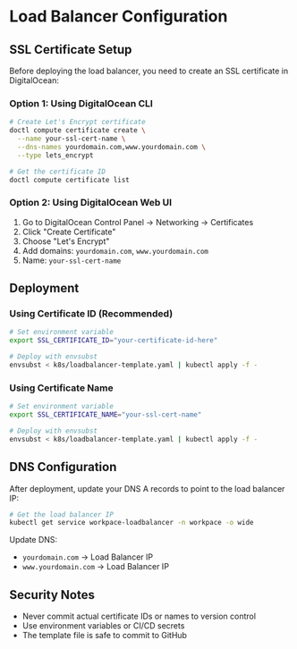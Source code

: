 # Load Balancer Configuration

## SSL Certificate Setup

Before deploying the load balancer, you need to create an SSL certificate in DigitalOcean:

### Option 1: Using DigitalOcean CLI

```bash
# Create Let's Encrypt certificate
doctl compute certificate create \
  --name your-ssl-cert-name \
  --dns-names yourdomain.com,www.yourdomain.com \
  --type lets_encrypt

# Get the certificate ID
doctl compute certificate list
```

### Option 2: Using DigitalOcean Web UI

1. Go to DigitalOcean Control Panel → Networking → Certificates
2. Click "Create Certificate"
3. Choose "Let's Encrypt"
4. Add domains: `yourdomain.com`, `www.yourdomain.com`
5. Name: `your-ssl-cert-name`

## Deployment

### Using Certificate ID (Recommended)

```bash
# Set environment variable
export SSL_CERTIFICATE_ID="your-certificate-id-here"

# Deploy with envsubst
envsubst < k8s/loadbalancer-template.yaml | kubectl apply -f -
```

### Using Certificate Name

```bash
# Set environment variable
export SSL_CERTIFICATE_NAME="your-ssl-cert-name"

# Deploy with envsubst
envsubst < k8s/loadbalancer-template.yaml | kubectl apply -f -
```

## DNS Configuration

After deployment, update your DNS A records to point to the load balancer IP:

```bash
# Get the load balancer IP
kubectl get service workpace-loadbalancer -n workpace -o wide
```

Update DNS:

- `yourdomain.com` → Load Balancer IP
- `www.yourdomain.com` → Load Balancer IP

## Security Notes

- Never commit actual certificate IDs or names to version control
- Use environment variables or CI/CD secrets
- The template file is safe to commit to GitHub
